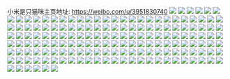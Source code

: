 小米是只猫咪主页地址: https://weibo.com/u/3951830740 
![](https://wx4.sinaimg.cn/mw2000/eb8c26d4ly1h9d24cafkhj22562x64qr.jpg) 
![](https://wx4.sinaimg.cn/mw2000/eb8c26d4ly1h9d23c5hloj22c0340e82.jpg) 
![](https://wx4.sinaimg.cn/mw2000/eb8c26d4ly1h9d24z1i5yj21wz2vh4qq.jpg) 
![](https://wx4.sinaimg.cn/mw2000/eb8c26d4ly1h8z2mreo1jj23402c0e83.jpg) 
![](https://wx4.sinaimg.cn/mw2000/eb8c26d4ly1h8z2movzx1j23402c0kjn.jpg) 
![](https://wx4.sinaimg.cn/mw2000/eb8c26d4ly1h8z2mv96iuj23402c0u10.jpg) 
![](https://wx4.sinaimg.cn/mw2000/eb8c26d4ly1h8z2mxw7v8j23402c0kjn.jpg) 
![](https://wx4.sinaimg.cn/mw2000/eb8c26d4ly1h8s8jeqannj22c0340u0x.jpg) 
![](https://wx4.sinaimg.cn/mw2000/eb8c26d4ly1h8s8jfz1hdj22c0340npd.jpg) 
![](https://wx4.sinaimg.cn/mw2000/eb8c26d4ly1h8s8jd7f01j22c03407wk.jpg) 
![](https://wx4.sinaimg.cn/mw2000/eb8c26d4ly1h8s8jhotepj23402c0b2b.jpg) 
![](https://wx4.sinaimg.cn/mw2000/eb8c26d4ly1h8hsf9vxilj22c0340u0z.jpg) 
![](https://wx4.sinaimg.cn/mw2000/eb8c26d4ly1h8hsd4pym4j22ae346x6t.jpg) 
![](https://wx4.sinaimg.cn/mw2000/eb8c26d4ly1h8hsdgavjmj22c0340qvb.jpg) 
![](https://wx4.sinaimg.cn/mw2000/eb8c26d4ly1h8hscvfv15j22c0340qvc.jpg) 
![](https://wx4.sinaimg.cn/mw2000/eb8c26d4ly1h8hse9226tj237k4tckjo.jpg) 
![](https://wx4.sinaimg.cn/mw2000/eb8c26d4ly1h8hsfi4bi7j22c0340u0z.jpg) 
![](https://wx4.sinaimg.cn/mw2000/eb8c26d4ly1h8hsef857dj237k4tcnpg.jpg) 
![](https://wx4.sinaimg.cn/mw2000/eb8c26d4ly1h8hsdplpcij224836chdv.jpg) 
![](https://wx4.sinaimg.cn/mw2000/eb8c26d4ly1h8hsdxc0c5j224836cx6q.jpg) 
![](https://wx4.sinaimg.cn/mw2000/eb8c26d4ly1h8hsgbhjyoj22c0340u0y.jpg) 
![](https://wx4.sinaimg.cn/mw2000/eb8c26d4ly1h8hsga4jcwj237k4tcx6s.jpg) 
![](https://wx4.sinaimg.cn/mw2000/eb8c26d4ly1h8hsel1tyyj22c0340qvb.jpg) 
![](https://wx4.sinaimg.cn/mw2000/eb8c26d4ly1h87e0208pej22c0340b2a.jpg) 
![](https://wx4.sinaimg.cn/mw2000/eb8c26d4ly1h87dzxrl6lj225r2ymhdt.jpg) 
![](https://wx4.sinaimg.cn/mw2000/eb8c26d4ly1h87dzztta8j23402c0e82.jpg) 
![](https://wx4.sinaimg.cn/mw2000/eb8c26d4ly1h87dzwlwcrj22c03404qq.jpg) 
![](https://wx4.sinaimg.cn/mw2000/eb8c26d4ly1h865nl1dkmj20wi1ycn7f.jpg) 
![](https://wx4.sinaimg.cn/mw2000/eb8c26d4ly1h80kukmv0wj20zk1be45e.jpg) 
![](https://wx4.sinaimg.cn/mw2000/eb8c26d4ly1h7r6r9btfcj23402c0kjm.jpg) 
![](https://wx4.sinaimg.cn/mw2000/eb8c26d4ly1h7r6raru6qj23402c0hdt.jpg) 
![](https://wx4.sinaimg.cn/mw2000/eb8c26d4ly1h7r6rd6zmbj22c0340npd.jpg) 
![](https://wx4.sinaimg.cn/mw2000/eb8c26d4ly1h7r6r66b0qj22c0340npd.jpg) 
![](https://wx4.sinaimg.cn/mw2000/eb8c26d4ly1h7mjfhpzkfj20u0140dq0.jpg) 
![](https://wx4.sinaimg.cn/mw2000/eb8c26d4ly1h7mjfoqrd5j20u014011u.jpg) 
![](https://wx4.sinaimg.cn/mw2000/eb8c26d4ly1h7mjfi9d4hj20u0140dqc.jpg) 
![](https://wx4.sinaimg.cn/mw2000/eb8c26d4ly1h7mjfjpsdcj20u0140gyr.jpg) 
![](https://wx4.sinaimg.cn/mw2000/eb8c26d4ly1h7mjfnys4oj20u01407gu.jpg) 
![](https://wx4.sinaimg.cn/mw2000/eb8c26d4ly1h7mjfiy88hj20u0140qfg.jpg) 
![](https://wx4.sinaimg.cn/mw2000/eb8c26d4ly1h7mjfn5gfhj20u014048d.jpg) 
![](https://wx4.sinaimg.cn/mw2000/eb8c26d4ly1h7mjfh1v9ej20u0140tip.jpg) 
![](https://wx4.sinaimg.cn/mw2000/eb8c26d4ly1h7mjfm1xrlj20u017rwo4.jpg) 
![](https://wx4.sinaimg.cn/mw2000/eb8c26d4ly1h7mjfkcohgj20u0140gv9.jpg) 
![](https://wx4.sinaimg.cn/mw2000/eb8c26d4ly1h7mjfml20yj20u014w7bp.jpg) 
![](https://wx4.sinaimg.cn/mw2000/eb8c26d4ly1h7mjflcbxzj20u0190doz.jpg) 
![](https://wx4.sinaimg.cn/mw2000/eb8c26d4ly1h7ccu7gccyj22c0340hdu.jpg) 
![](https://wx4.sinaimg.cn/mw2000/eb8c26d4ly1h7ccua1ztyj22c0340e83.jpg) 
![](https://wx4.sinaimg.cn/mw2000/eb8c26d4ly1h7ccu5s0hfj22c0340u0z.jpg) 
![](https://wx4.sinaimg.cn/mw2000/eb8c26d4ly1h7ccubz3bnj22c03404qr.jpg) 
![](https://wx4.sinaimg.cn/mw2000/eb8c26d4ly1h7b1pevswrj22c0340q88.jpg) 
![](https://wx4.sinaimg.cn/mw2000/eb8c26d4ly1h7b1pnb3upj22c0340b2a.jpg) 
![](https://wx4.sinaimg.cn/mw2000/eb8c26d4ly1h7b1svrknuj22c0340dn2.jpg) 
![](https://wx4.sinaimg.cn/mw2000/eb8c26d4ly1h7b1q1rahqj21561iw4nz.jpg) 
![](https://wx4.sinaimg.cn/mw2000/eb8c26d4ly1h7b1pierqgj216o1kwti9.jpg) 
![](https://wx4.sinaimg.cn/mw2000/eb8c26d4ly1h7b1p845qzj227d2xu48c.jpg) 
![](https://wx4.sinaimg.cn/mw2000/eb8c26d4ly1h6x4wm7q12j20u0140k0g.jpg) 
![](https://wx4.sinaimg.cn/mw2000/eb8c26d4ly1h6x4wlcnu8j20u014048n.jpg) 
![](https://wx4.sinaimg.cn/mw2000/eb8c26d4ly1h6x4wmtk1mj20u0140qcr.jpg) 
![](https://wx4.sinaimg.cn/mw2000/eb8c26d4ly1h6x4wnft8tj20u0140tf0.jpg) 
![](https://wx4.sinaimg.cn/mw2000/eb8c26d4ly1h6x4wowdg1j20u014146u.jpg) 
![](https://wx4.sinaimg.cn/mw2000/eb8c26d4ly1h6x4wpeenqj20u0140guo.jpg) 
![](https://wx4.sinaimg.cn/mw2000/eb8c26d4ly1h6x4wpshikj20u013r0vs.jpg) 
![](https://wx4.sinaimg.cn/mw2000/eb8c26d4ly1h6x4wsbu9yj20u0140dm7.jpg) 
![](https://wx4.sinaimg.cn/mw2000/eb8c26d4ly1h6x4wq39s7j20u0140wj1.jpg) 
![](https://wx4.sinaimg.cn/mw2000/eb8c26d4ly1h6x4wqjay1j20u0140jv0.jpg) 
![](https://wx4.sinaimg.cn/mw2000/eb8c26d4ly1h6x4wqzvszj20u0140gtp.jpg) 
![](https://wx4.sinaimg.cn/mw2000/eb8c26d4ly1h6x4wrgko7j20u0140q9u.jpg) 
![](https://wx4.sinaimg.cn/mw2000/eb8c26d4ly1h6x4wsrpw7j20u0140gun.jpg) 
![](https://wx4.sinaimg.cn/mw2000/eb8c26d4ly1h6x4wrynqdj20u0140qaw.jpg) 
![](https://wx4.sinaimg.cn/mw2000/eb8c26d4ly1h6ucod1nwqj21400u0794.jpg) 
![](https://wx4.sinaimg.cn/mw2000/eb8c26d4ly1h6ucocstywj20l00ro406.jpg) 
![](https://wx4.sinaimg.cn/mw2000/eb8c26d4ly1h6sljhxut7j20u0141jwz.jpg) 
![](https://wx4.sinaimg.cn/mw2000/eb8c26d4ly1h6slji8j2bj20u014045b.jpg) 
![](https://wx4.sinaimg.cn/mw2000/eb8c26d4ly1h6sljhoh4lj20u0140jwu.jpg) 
![](https://wx4.sinaimg.cn/mw2000/eb8c26d4ly1h6sljijp3kj20tz140gr7.jpg) 
![](https://wx4.sinaimg.cn/mw2000/eb8c26d4ly1h6sljisqhkj21400u0dlo.jpg) 
![](https://wx4.sinaimg.cn/mw2000/eb8c26d4ly1h6sljjdgkvj20u0140tf7.jpg) 
![](https://wx4.sinaimg.cn/mw2000/eb8c26d4ly1h6q7znsy9ij22c0340npd.jpg) 
![](https://wx4.sinaimg.cn/mw2000/eb8c26d4ly1h6q7zowosyj22c0340kjl.jpg) 
![](https://wx4.sinaimg.cn/mw2000/eb8c26d4ly1h6fltcvzgcj22c0340h9r.jpg) 
![](https://wx4.sinaimg.cn/mw2000/eb8c26d4ly1h6fludsusgj22w82c0x6e.jpg) 
![](https://wx4.sinaimg.cn/mw2000/eb8c26d4ly1h6fluo7futj22c03407i9.jpg) 
![](https://wx4.sinaimg.cn/mw2000/eb8c26d4ly1h6fluutb61j22c0340u10.jpg) 
![](https://wx4.sinaimg.cn/mw2000/eb8c26d4ly1h6flv3wcf7j22c0340u0x.jpg) 
![](https://wx4.sinaimg.cn/mw2000/eb8c26d4ly1h6flvba1lbj21380t87ay.jpg) 
![](https://wx4.sinaimg.cn/mw2000/eb8c26d4ly1h67opuvxy6j20u0140ad1.jpg) 
![](https://wx4.sinaimg.cn/mw2000/eb8c26d4ly1h67opv8gn2j20u0140wfh.jpg) 
![](https://wx4.sinaimg.cn/mw2000/eb8c26d4ly1h67opwgq9wj20u0140n4r.jpg) 
![](https://wx4.sinaimg.cn/mw2000/eb8c26d4ly1h67opvtgg5j20u0140n1a.jpg) 
![](https://wx4.sinaimg.cn/mw2000/eb8c26d4ly1h65drvf23ej22c0340npe.jpg) 
![](https://wx4.sinaimg.cn/mw2000/eb8c26d4ly1h65drwy63xj22c0340kjl.jpg) 
![](https://wx4.sinaimg.cn/mw2000/eb8c26d4ly1h65drr33tkj22c0340x6p.jpg) 
![](https://wx4.sinaimg.cn/mw2000/eb8c26d4ly1h65drptr6fj23402c0hdu.jpg) 
![](https://wx4.sinaimg.cn/mw2000/eb8c26d4ly1h65drich12j23402c0npf.jpg) 
![](https://wx4.sinaimg.cn/mw2000/eb8c26d4ly1h65drksatkj23402c01kz.jpg) 
![](https://wx4.sinaimg.cn/mw2000/eb8c26d4ly1h65drnvhhuj23402c07wk.jpg) 
![](https://wx4.sinaimg.cn/mw2000/eb8c26d4ly1h65dslz1o2j23402c0b2a.jpg) 
![](https://wx4.sinaimg.cn/mw2000/eb8c26d4ly1h65drfxy9dj22c0340x6p.jpg) 
![](https://wx4.sinaimg.cn/mw2000/eb8c26d4ly1h5r7rviqacj20u019077a.jpg) 
![](https://wx4.sinaimg.cn/mw2000/eb8c26d4ly1h5r7rs1ejaj20u0190grl.jpg) 
![](https://wx4.sinaimg.cn/mw2000/eb8c26d4ly1h5r7rsfvusj20u0191jwg.jpg) 
![](https://wx4.sinaimg.cn/mw2000/eb8c26d4ly1h5r7rw4a19j20u01h6q65.jpg) 
![](https://wx4.sinaimg.cn/mw2000/eb8c26d4ly1h5r7rrs19uj218m0u0n1n.jpg) 
![](https://wx4.sinaimg.cn/mw2000/eb8c26d4ly1h5r7rrjf7gj21910u0n1i.jpg) 
![](https://wx4.sinaimg.cn/mw2000/eb8c26d4ly1h5r7rultiyj20u0191wkd.jpg) 
![](https://wx4.sinaimg.cn/mw2000/eb8c26d4ly1h5r7rsp81mj20u0191afg.jpg) 
![](https://wx4.sinaimg.cn/mw2000/eb8c26d4ly1h5r7rswxdhj20u0191n2c.jpg) 
![](https://wx4.sinaimg.cn/mw2000/eb8c26d4ly1h5r7rtdtutj20u0191te7.jpg) 
![](https://wx4.sinaimg.cn/mw2000/eb8c26d4ly1h5r7rv9belj20u01910y6.jpg) 
![](https://wx4.sinaimg.cn/mw2000/eb8c26d4ly1h5r7rtowk3j20u0191q8b.jpg) 
![](https://wx4.sinaimg.cn/mw2000/eb8c26d4ly1h5r7rr8h33j21910u0dkv.jpg) 
![](https://wx4.sinaimg.cn/mw2000/eb8c26d4ly1h5r7ru9bsxj20u019179e.jpg) 
![](https://wx4.sinaimg.cn/mw2000/eb8c26d4ly1h5r7rtzastj20u0191teh.jpg) 
![](https://wx4.sinaimg.cn/mw2000/eb8c26d4ly1h5r7ruxpa2j20u0191aev.jpg) 
![](https://wx4.sinaimg.cn/mw2000/eb8c26d4ly1h5r7rzr3jqj20u01sy0xv.jpg) 
![](https://wx4.sinaimg.cn/mw2000/eb8c26d4ly1h5r7sw212wj20u02d0tdk.jpg) 
![](https://wx4.sinaimg.cn/mw2000/eb8c26d4ly1h5lq8uz5qsj20u0191gre.jpg) 
![](https://wx4.sinaimg.cn/mw2000/eb8c26d4ly1h5lq8q2m5oj20u0191n52.jpg) 
![](https://wx4.sinaimg.cn/mw2000/eb8c26d4ly1h5lq8va39tj20u0190tg6.jpg) 
![](https://wx4.sinaimg.cn/mw2000/eb8c26d4ly1h5lq8qzivgj21920u0tf2.jpg) 
![](https://wx4.sinaimg.cn/mw2000/eb8c26d4ly1h5lq8smlbhj21910u00z2.jpg) 
![](https://wx4.sinaimg.cn/mw2000/eb8c26d4ly1h5lq8rwnzqj21900u0wl0.jpg) 
![](https://wx4.sinaimg.cn/mw2000/eb8c26d4ly1h5lq8u9vnnj20u019145p.jpg) 
![](https://wx4.sinaimg.cn/mw2000/eb8c26d4ly1h5lq8qgwkmj21900u07em.jpg) 
![](https://wx4.sinaimg.cn/mw2000/eb8c26d4ly1h5lq8ultd6j20u0190grw.jpg) 
![](https://wx4.sinaimg.cn/mw2000/eb8c26d4ly1h5lq8qpibcj21920u0qcd.jpg) 
![](https://wx4.sinaimg.cn/mw2000/eb8c26d4ly1h5lq8t2ywej21910u0ths.jpg) 
![](https://wx4.sinaimg.cn/mw2000/eb8c26d4ly1h5lq8th7k9j21900u0wml.jpg) 
![](https://wx4.sinaimg.cn/mw2000/eb8c26d4ly1h5lq8tuonuj21900u0jyy.jpg) 
![](https://wx4.sinaimg.cn/mw2000/eb8c26d4ly1h5lq8vq5kbj21910u0jyd.jpg) 
![](https://wx4.sinaimg.cn/mw2000/eb8c26d4ly1h5lq8w2gg0j20u013ztie.jpg) 
![](https://wx4.sinaimg.cn/mw2000/eb8c26d4ly1h5jfgmy3xfj20tu0tudoa.jpg) 
![](https://wx4.sinaimg.cn/mw2000/eb8c26d4ly1h5iacbijdtj20u018zwg5.jpg) 
![](https://wx4.sinaimg.cn/mw2000/eb8c26d4ly1h5iacbbptdj20u0140mzd.jpg) 
![](https://wx4.sinaimg.cn/mw2000/eb8c26d4ly1h4v6bxks5mj22dc35s1ky.jpg) 
![](https://wx4.sinaimg.cn/mw2000/eb8c26d4ly1h4v6c0llc1j21i0200b29.jpg) 
![](https://wx4.sinaimg.cn/mw2000/eb8c26d4ly1h4v6bzekarj21i0200b2a.jpg) 
![](https://wx4.sinaimg.cn/mw2000/eb8c26d4ly1h4v6ipk1ljj22dc35sx6q.jpg) 
![](https://wx4.sinaimg.cn/mw2000/eb8c26d4ly1h4pgt1dq7yj20wi1yck1r.jpg) 
![](https://wx4.sinaimg.cn/mw2000/eb8c26d4ly1h4lw396fw2j20qo0qoq4j.jpg) 
![](https://wx4.sinaimg.cn/mw2000/eb8c26d4ly1h4lw39g2vtj20qo0qotcl.jpg) 
![](https://wx4.sinaimg.cn/mw2000/eb8c26d4ly1h4lw3ygbz5j20qo0qogp6.jpg) 
![](https://wx4.sinaimg.cn/mw2000/eb8c26d4ly1h4lw38g8lhj20qo0qoq5t.jpg) 
![](https://wx4.sinaimg.cn/mw2000/eb8c26d4ly1h4lw38nvb0j20qo0qo413.jpg) 
![](https://wx4.sinaimg.cn/mw2000/eb8c26d4ly1h4lw38v3t2j20qo0qon05.jpg) 
![](https://wx4.sinaimg.cn/mw2000/eb8c26d4ly1h4duqix9jzj23342bcb2a.jpg) 
![](https://wx4.sinaimg.cn/mw2000/eb8c26d4ly1h4axcydca0j235s2dcu10.jpg) 
![](https://wx4.sinaimg.cn/mw2000/eb8c26d4ly1h4axd0crvwj235s2dcqv7.jpg) 
![](https://wx4.sinaimg.cn/mw2000/eb8c26d4ly1h4axd3gc8yj23342bchdw.jpg) 
![](https://wx4.sinaimg.cn/mw2000/eb8c26d4ly1h4axd1oilej23342bce82.jpg) 
![](https://wx4.sinaimg.cn/mw2000/eb8c26d4ly1h4axd6pls3j23342bce85.jpg) 
![](https://wx4.sinaimg.cn/mw2000/eb8c26d4ly1h4axdf4j33j20qo0k0gni.jpg) 
![](https://wx4.sinaimg.cn/mw2000/eb8c26d4ly1h45plmoc4zj23342bcnpg.jpg) 
![](https://wx4.sinaimg.cn/mw2000/eb8c26d4ly1h45pkznb55j22c02c0kjo.jpg) 
![](https://wx4.sinaimg.cn/mw2000/eb8c26d4ly1h45pl53ubrj22c02c07wj.jpg) 
![](https://wx4.sinaimg.cn/mw2000/eb8c26d4ly1h45pl9772zj22052o64qq.jpg) 
![](https://wx4.sinaimg.cn/mw2000/eb8c26d4ly1h45plc0049j21j71wab29.jpg) 
![](https://wx4.sinaimg.cn/mw2000/eb8c26d4ly1h45pldpbs6j22c0340qv6.jpg) 
![](https://wx4.sinaimg.cn/mw2000/eb8c26d4ly1h45plgw65xj22c0340qv6.jpg) 
![](https://wx4.sinaimg.cn/mw2000/eb8c26d4ly1h45plkl4fjj22c03401ky.jpg) 
![](https://wx4.sinaimg.cn/mw2000/eb8c26d4ly1h45pliw133j22c03404qq.jpg) 
![](https://wx4.sinaimg.cn/mw2000/eb8c26d4ly1h43czy8ozbj2292303npg.jpg) 
